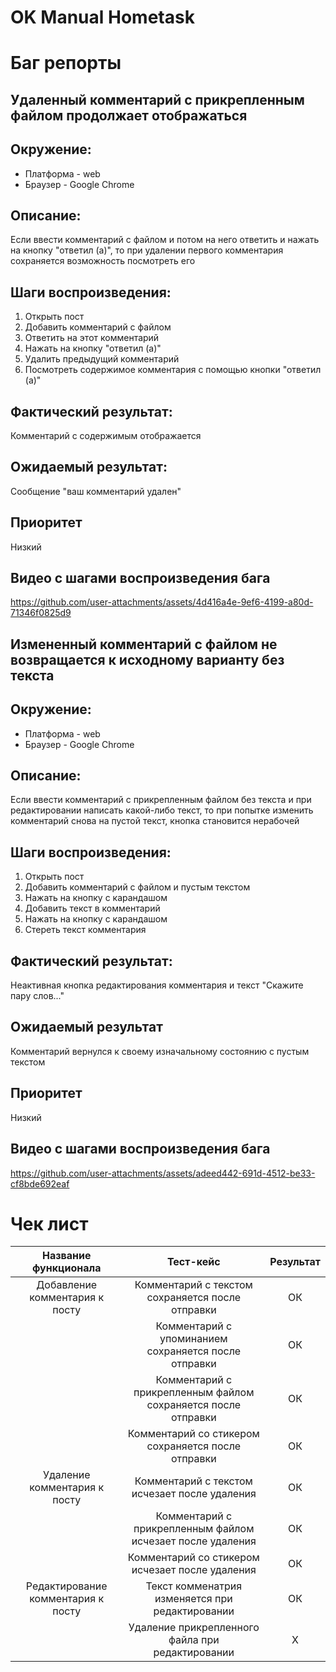 # OK Manual Hometask

# Баг репорты

## Удаленный комментарий с прикрепленным файлом продолжает отображаться

## Окружение:

- Платформа - web
- Браузер - Google Chrome

## Описание:
Если ввести комментарий с файлом и потом на него ответить и нажать на кнопку "ответил (а)", то при удалении первого комментария сохраняется возможность посмотреть его

## Шаги воспроизведения:

1) Открыть пост
2) Добавить комментарий с файлом
3) Ответить на этот комментарий
4) Нажать на кнопку "ответил (а)"
5) Удалить предыдущий комментарий
6) Посмотреть содержимое комментария с помощью кнопки "ответил (а)"

## Фактический результат:
Комментарий с содержимым отображается

## Ожидаемый результат:
Сообщение "ваш комментарий удален"

## Приоритет
Низкий

## Видео с шагами воспроизведения бага

https://github.com/user-attachments/assets/4d416a4e-9ef6-4199-a80d-71346f0825d9

## Измененный комментарий с файлом не возвращается к исходному варианту без текста

## Окружение:

- Платформа - web
- Браузер - Google Chrome

## Описание:
Если ввести комментарий с прикрепленным файлом без текста и при редактировании написать какой-либо текст, то при попытке изменить комментарий снова на пустой текст, кнопка становится нерабочей

## Шаги воспроизведения:

1) Открыть пост
2) Добавить комментарий с файлом и пустым текстом
3) Нажать на кнопку с карандашом
4) Добавить текст в комментарий
5) Нажать на кнопку с карандашом
6) Стереть текст комментария

## Фактический результат:
Неактивная кнопка редактирования комментария и текст "Скажите пару слов..."

## Ожидаемый результат
Комментарий вернулся к своему изначальному состоянию с пустым текстом

## Приоритет
Низкий

## Видео с шагами воспроизведения бага

https://github.com/user-attachments/assets/adeed442-691d-4512-be33-cf8bde692eaf

# Чек лист

| Название функционала | Тест-кейс | Результат |
|        :---:         |   :---:   |   :---:   |
| Добавление комментария к посту | Комментарий с текстом сохраняется после отправки | ОК |
| | Комментарий с упоминанием сохраняется после отправки | ОК |
| | Комментарий с прикрепленным файлом сохраняется после отправки | ОК |
| | Комментарий со стикером сохраняется после отправки | ОК |
| Удаление комментария к посту | Комментарий с текстом исчезает после удаления | ОК |
| | Комментарий с прикрепленным файлом исчезает после удаления | ОК |
| | Комментарий со стикером исчезает после удаления | ОК |
| Редактирование комментария к посту | Текст комменатрия изменяется при редактировании | ОК |
| | Удаление прикрепленного файла при редактировании | X |

